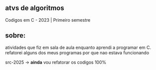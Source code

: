 ## atvs de algoritmos
Codigos em C - 2023 | Primeiro semestre

## sobre:
atividades que fiz em sala de aula enquanto aprendi a programar em C.
refatorei alguns dos meus programas por que nao estava funcionando

src-2025 -> **ainda** vou refatorar os codigos 100%